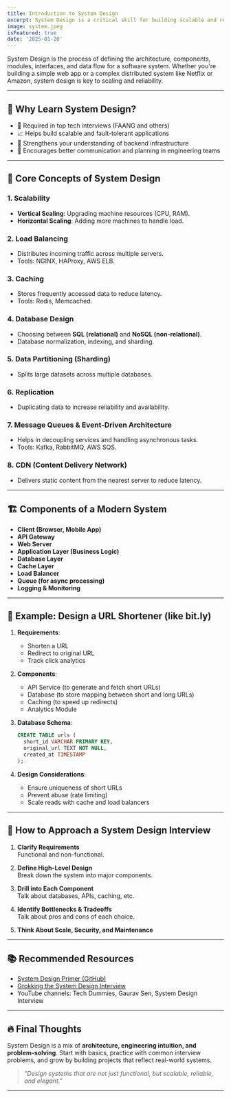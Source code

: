 ```yaml
---
title: Introduction to System Design
excerpt: System Design is a critical skill for building scalable and reliable software systems. Learn the fundamentals, components, and how to approach designing systems like a pro.
image: system.jpeg
isFeatured: true
date: '2025-01-20'
---
```


System Design is the process of defining the architecture, components, modules, interfaces, and data flow for a software system. Whether you're building a simple web app or a complex distributed system like Netflix or Amazon, system design is key to scaling and reliability.

---

## 🧠 Why Learn System Design?

- 💼 Required in top tech interviews (FAANG and others)
- 📈 Helps build scalable and fault-tolerant applications
- 🧰 Strengthens your understanding of backend infrastructure
- 👥 Encourages better communication and planning in engineering teams

---

## 🧩 Core Concepts of System Design

### 1. **Scalability**
- **Vertical Scaling**: Upgrading machine resources (CPU, RAM).
- **Horizontal Scaling**: Adding more machines to handle load.

### 2. **Load Balancing**
- Distributes incoming traffic across multiple servers.
- Tools: NGINX, HAProxy, AWS ELB.

### 3. **Caching**
- Stores frequently accessed data to reduce latency.
- Tools: Redis, Memcached.

### 4. **Database Design**
- Choosing between **SQL (relational)** and **NoSQL (non-relational)**.
- Database normalization, indexing, and sharding.

### 5. **Data Partitioning (Sharding)**
- Splits large datasets across multiple databases.

### 6. **Replication**
- Duplicating data to increase reliability and availability.

### 7. **Message Queues & Event-Driven Architecture**
- Helps in decoupling services and handling asynchronous tasks.
- Tools: Kafka, RabbitMQ, AWS SQS.

### 8. **CDN (Content Delivery Network)**
- Delivers static content from the nearest server to reduce latency.

---

## 🏗️ Components of a Modern System

- **Client (Browser, Mobile App)**
- **API Gateway**
- **Web Server**
- **Application Layer (Business Logic)**
- **Database Layer**
- **Cache Layer**
- **Load Balancer**
- **Queue (for async processing)**
- **Logging & Monitoring**

---

## 🧪 Example: Design a URL Shortener (like bit.ly)

1. **Requirements**:
   - Shorten a URL
   - Redirect to original URL
   - Track click analytics

2. **Components**:
   - API Service (to generate and fetch short URLs)
   - Database (to store mapping between short and long URLs)
   - Caching (to speed up redirects)
   - Analytics Module

3. **Database Schema**:
   ```sql
   CREATE TABLE urls (
     short_id VARCHAR PRIMARY KEY,
     original_url TEXT NOT NULL,
     created_at TIMESTAMP
   );
   ```

4. **Design Considerations**:
   - Ensure uniqueness of short URLs
   - Prevent abuse (rate limiting)
   - Scale reads with cache and load balancers

---

## 🧭 How to Approach a System Design Interview

1. **Clarify Requirements**  
   Functional and non-functional.

2. **Define High-Level Design**  
   Break down the system into major components.

3. **Drill into Each Component**  
   Talk about databases, APIs, caching, etc.

4. **Identify Bottlenecks & Tradeoffs**  
   Talk about pros and cons of each choice.

5. **Think About Scale, Security, and Maintenance**

---

## 📚 Recommended Resources

- [System Design Primer (GitHub)](https://github.com/donnemartin/system-design-primer)
- [Grokking the System Design Interview](https://www.educative.io/courses/grokking-the-system-design-interview)
- YouTube channels: Tech Dummies, Gaurav Sen, System Design Interview

---

## 🔥 Final Thoughts

System Design is a mix of **architecture, engineering intuition, and problem-solving**. Start with basics, practice with common interview problems, and grow by building projects that reflect real-world systems.

> *"Design systems that are not just functional, but scalable, reliable, and elegant."*

---